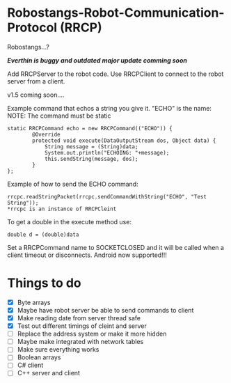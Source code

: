 Robostangs-Robot-Communication-Protocol (RRCP)
=======================================

Robostangs...?

***Everthin is buggy and outdated major update comming soon***

Add RRCPServer  to the robot code.
Use RRCPClient to connect to the robot server from a client.

v1.5 coming soon....

Example command that echos a string you give it. "ECHO" is the name:
NOTE: The command must be static
```
static RRCPCommand echo = new RRCPCommand(("ECHO")) {
        @Override
        protected void execute(DataOutputStream dos, Object data) {
            String message = (String)data;
            System.out.println("ECHOING: "+message);
            this.sendString(message, dos);
        }
};
```
Example of how to send the ECHO command:
```
rrcpc.readStringPacket(rrcpc.sendCommandWithString("ECHO", "Test String"));
*rrcpc is an instance of RRCPCleint
```

To get a double in the execute method use: 
```
double d = (double)data
```

Set a RRCPCommand name to SOCKETCLOSED and it will be called when a client timeout or disconnects.
Android now supported!!!


Things to do
=======================================
- [x] Byte arrays
- [x] Maybe have robot server be able to send commands to client
- [x] Make reading date from server thread safe
- [x] Test out different timings of cleint and server
- [ ] Replace the address system or make it more hidden
- [ ] Maybe make integrated with network tables
- [ ] Make sure everything works
- [ ] Boolean arrays
- [ ] C# client
- [ ] C++ server and client
